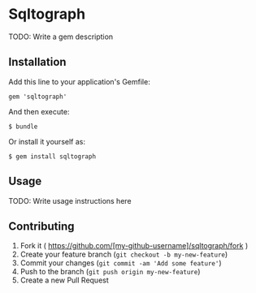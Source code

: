 # Sqltograph

TODO: Write a gem description

## Installation

Add this line to your application's Gemfile:

    gem 'sqltograph'

And then execute:

    $ bundle

Or install it yourself as:

    $ gem install sqltograph

## Usage

TODO: Write usage instructions here

## Contributing

1. Fork it ( https://github.com/[my-github-username]/sqltograph/fork )
2. Create your feature branch (`git checkout -b my-new-feature`)
3. Commit your changes (`git commit -am 'Add some feature'`)
4. Push to the branch (`git push origin my-new-feature`)
5. Create a new Pull Request
